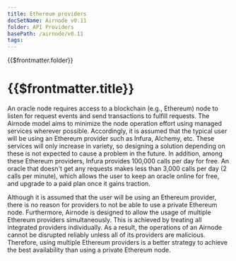 ```yaml
---
title: Ethereum providers
docSetName: Airnode v0.11
folder: API Providers
basePath: /airnode/v0.11
tags:
---
```


<TitleSpan>{{$frontmatter.folder}}</TitleSpan>

# {{$frontmatter.title}}

<VersionWarning/>

<TOC class="table-of-contents" :include-level="[2,3]" />

An oracle node requires access to a blockchain (e.g., Ethereum) node to listen
for request events and send transactions to fulfill requests. The Airnode model
aims to minimize the node operation effort using managed services wherever
possible. Accordingly, it is assumed that the typical user will be using an
Ethereum provider such as Infura, Alchemy, etc. These services will only
increase in variety, so designing a solution depending on these is not expected
to cause a problem in the future. In addition, among these Ethereum providers,
Infura provides 100,000 calls per day for free. An oracle that doesn't get any
requests makes less than 3,000 calls per day (2 calls per minute), which allows
the user to keep an oracle online for free, and upgrade to a paid plan once it
gains traction.

Although it is assumed that the user will be using an Ethereum provider, there
is no reason for providers to not be able to use a private Ethereum node.
Furthermore, Airnode is designed to allow the usage of multiple Ethereum
providers simultaneously. This is achieved by treating all integrated providers
individually. As a result, the operations of an Airnode cannot be disrupted
reliably unless all of its providers are malicious. Therefore, using multiple
Ethereum providers is a better strategy to achieve the best availability than
using a private Ethereum node.
